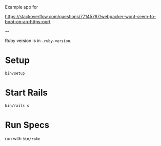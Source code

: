 Example app for

https://stackoverflow.com/questions/77145797/webpacker-wont-seem-to-boot-on-an-https-port


--

Ruby version is in `.ruby-version`.

# Setup

`bin/setup`

# Start Rails

`bin/rails s`

# Run Specs

run with `bin/rake`
